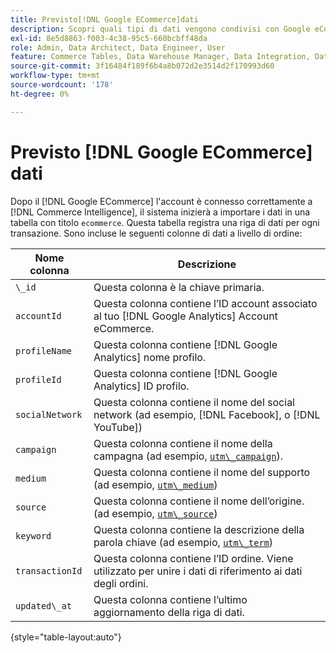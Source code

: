 ```yaml
---
title: Previsto[!DNL Google ECommerce]dati
description: Scopri quali tipi di dati vengono condivisi con Google eCommerce.
exl-id: 8e5d8863-f003-4c38-95c5-660bcbff48da
role: Admin, Data Architect, Data Engineer, User
feature: Commerce Tables, Data Warehouse Manager, Data Integration, Data Import/Export
source-git-commit: 3f16484f189f6b4a8b072d2e3514d2f170993d60
workflow-type: tm+mt
source-wordcount: '178'
ht-degree: 0%

---
```


# Previsto [!DNL Google ECommerce] dati

Dopo il [!DNL Google ECommerce] l&#39;account è connesso correttamente a [!DNL Commerce Intelligence], il sistema inizierà a importare i dati in una tabella con titolo `ecommerce`. Questa tabella registra una riga di dati per ogni transazione. Sono incluse le seguenti colonne di dati a livello di ordine:

| Nome colonna | Descrizione |
|-----|-----|
| `\_id` | Questa colonna è la chiave primaria. |
| `accountId` | Questa colonna contiene l’ID account associato al tuo [!DNL Google Analytics] Account eCommerce. |
| `profileName` | Questa colonna contiene [!DNL Google Analytics] nome profilo. |
| `profileId` | Questa colonna contiene [!DNL Google Analytics] ID profilo. |
| `socialNetwork` | Questa colonna contiene il nome del social network (ad esempio, [!DNL Facebook], o [!DNL YouTube]) |
| `campaign` | Questa colonna contiene il nome della campagna (ad esempio, [`utm\_campaign`](https://support.google.com/analytics/answer/1033867?hl=en)). |
| `medium` | Questa colonna contiene il nome del supporto (ad esempio, [`utm\_medium`](https://support.google.com/analytics/answer/1033867?hl=en)) |
| `source` | Questa colonna contiene il nome dell’origine. (ad esempio, [`utm\_source`](https://support.google.com/analytics/answer/1033867?hl=en)) |
| `keyword` | Questa colonna contiene la descrizione della parola chiave (ad esempio, [`utm\_term`](https://support.google.com/analytics/answer/1033867?hl=en)) |
| `transactionId` | Questa colonna contiene l’ID ordine. Viene utilizzato per unire i dati di riferimento ai dati degli ordini. |
| `updated\_at` | Questa colonna contiene l’ultimo aggiornamento della riga di dati. |

{style="table-layout:auto"}
